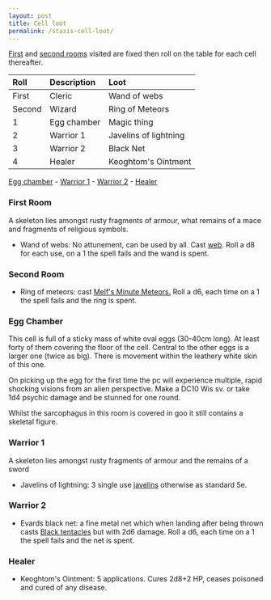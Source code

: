```yaml
---
layout: post
title: Cell loot
permalink: /stasis-cell-loot/
---
```

[First](#first-room) and [second rooms](#second-room) visited are fixed then roll on the table for each cell thereafter.

| Roll | Description | Loot |
|:--------|:--------|:--------|
| First | Cleric | Wand of webs |
| Second | Wizard | Ring of Meteors |
| 1 | Egg chamber | Magic thing |
| 2 | Warrior 1 | Javelins of lightning |
| 3 | Warrior 2 | Black Net  |
| 4 | Healer | Keoghtom's Ointment |

[Egg chamber](#egg-chamber) - [Warrior 1](#warrior-1) - [Warrior 2](#warrior-2) - [Healer](#healer) 

### First Room ###

A skeleton lies amongst rusty fragments of armour, what remains of a mace and fragments of religious symbols.

* Wand of webs: No attunement, can be used by all.  Cast [web](https://www.dndbeyond.com/spells/melfs-minute-meteors).  Roll a d8 for each use, on a 1 the spell fails and the wand is spent.

### Second Room ###

* Ring of meteors: cast [Melf's Minute Meteors.](https://www.dndbeyond.com/spells/melfs-minute-meteors)  Roll a d6, each time on a 1 the spell fails and the ring is spent.

### Egg Chamber ###

This cell is full of a sticky mass of white oval eggs (30-40cm long).  At least forty of them covering the floor of the cell.  Central to the other eggs is a larger one (twice as big).  There is movement within the leathery white skin of this one.

On picking up the egg for the first time the pc will experience multiple, rapid shocking visions from an alien perspective.  Make a DC10 Wis sv. or take 1d4 psychic damage and be stunned for one round.

Whilst the sarcophagus in this room is covered in goo it still contains a skeletal figure.

### Warrior 1 ###

A skeleton lies amongst rusty fragments of armour and the remains of a sword 

* Javelins of lightning: 3 single use [javelins](https://www.dndbeyond.com/magic-items/javelin-of-lightning) otherwise as standard 5e.

### Warrior 2 ###

* Evards black net: a fine metal net which when landing after being thrown casts [Black tentacles](https://www.dndbeyond.com/spells/black-tentacles) but with 2d6 damage.  Roll a d6, each time on a 1 the spell fails and the net is spent.

### Healer ###

* Keoghtom's Ointment: 5 applications.  Cures 2d8+2 HP, ceases poisoned and cured of any disease.
